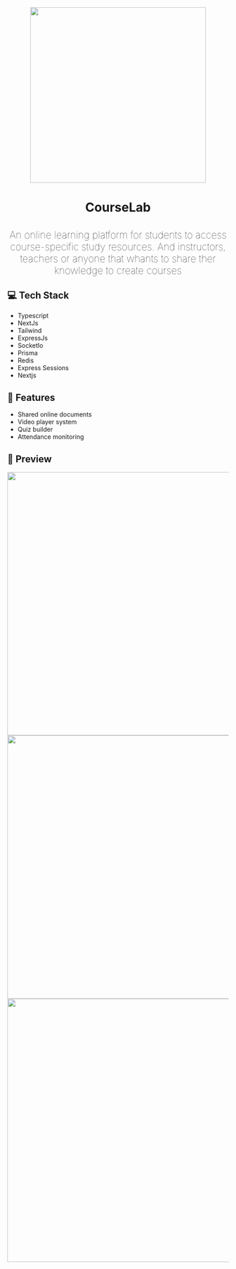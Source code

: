 <div style="text-align:center">
<img src="https://user-images.githubusercontent.com/26159761/158067675-546abeb9-c7e4-472a-afb8-bdca38347eea.png" width=400/>
</div>

<h1 style="text-align:center">CourseLab</h1>

<h3 style="text-align: center; font-weight: 100; font-size: 1.4rem">An online learning platform for students to access course-specific study resources. And instructors, teachers or anyone that whants to share ther knowledge to create courses<h3>

<h2>💻 Tech Stack</h2>

<ul>
    <li>Typescript</li>
    <li>NextJs</li>
    <li>Tailwind</li>
    <li>ExpressJs</li>
	<li>SocketIo</li>
    <li>Prisma</li>
    <li>Redis</li>
    <li>Express Sessions</li>
    <li>Nextjs</li>
</ul>

<h2>🌟 Features</h2>

<ul>
    <li>Shared online documents</li>
    <li>Video player system</li>
    <li>Quiz builder</li>
    <li>Attendance monitoring</li>
</ul>



<h2>🔎 Preview</h2>
<div style="text-align:center">

<img src="https://user-images.githubusercontent.com/26159761/158064005-ffcc9f09-dbdb-4b63-b9b4-7e03171daef7.png" width=600/>

<img src="https://user-images.githubusercontent.com/26159761/158065257-c71b7aa6-df11-4a7a-b8dd-d64f132535af.png" width=600/>

<img src="https://user-images.githubusercontent.com/26159761/158068397-a2e68914-bbf1-4e96-a6fc-2b9e73e11663.png" width=600/>
</div>
